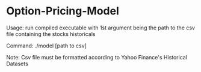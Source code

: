 # Option-Pricing-Model


Usage: run compiled executable with 1st argument being the path to the csv file containing the stocks historicals

Command: ./model [path to csv]

Note: Csv file must be formatted according to Yahoo Finance's Historical Datasets
